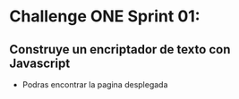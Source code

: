 # Challenge ONE Sprint 01:
## Construye un encriptador de texto con Javascript

* Podras encontrar la pagina desplegada<a name="item1"></a>
